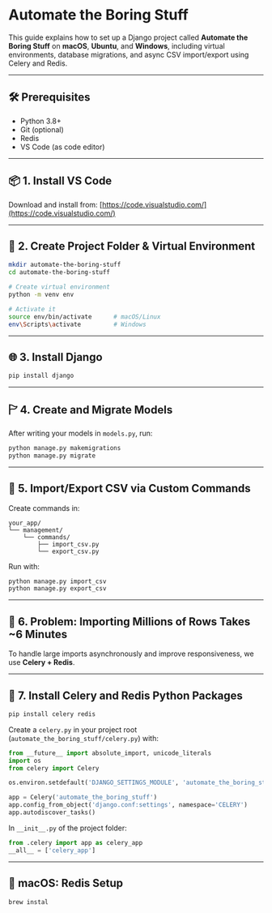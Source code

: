 # Automate the Boring Stuff

This guide explains how to set up a Django project called **Automate the Boring Stuff** on **macOS**, **Ubuntu**, and **Windows**, including virtual environments, database migrations, and async CSV import/export using Celery and Redis.

---

## 🛠️ Prerequisites

- Python 3.8+
- Git (optional)
- Redis
- VS Code (as code editor)

---

## 📦 1. Install VS Code

Download and install from: [https://code.visualstudio.com/](https://code.visualstudio.com/)

---

## 📁 2. Create Project Folder & Virtual Environment

```bash
mkdir automate-the-boring-stuff
cd automate-the-boring-stuff

# Create virtual environment
python -m venv env

# Activate it
source env/bin/activate      # macOS/Linux
env\Scripts\activate         # Windows
```

---

## 🌐 3. Install Django

```bash
pip install django
```

---

## 🏱 4. Create and Migrate Models

After writing your models in `models.py`, run:

```bash
python manage.py makemigrations
python manage.py migrate
```

---

## 📁 5. Import/Export CSV via Custom Commands

Create commands in:

```
your_app/
└── management/
    └── commands/
        ├── import_csv.py
        └── export_csv.py
```

Run with:

```bash
python manage.py import_csv
python manage.py export_csv
```

---

## 🐌 6. Problem: Importing Millions of Rows Takes ~6 Minutes

To handle large imports asynchronously and improve responsiveness, we use **Celery + Redis**.

---

## 🚀 7. Install Celery and Redis Python Packages

```bash
pip install celery redis
```

Create a `celery.py` in your project root (`automate_the_boring_stuff/celery.py`) with:

```python
from __future__ import absolute_import, unicode_literals
import os
from celery import Celery

os.environ.setdefault('DJANGO_SETTINGS_MODULE', 'automate_the_boring_stuff.settings')

app = Celery('automate_the_boring_stuff')
app.config_from_object('django.conf:settings', namespace='CELERY')
app.autodiscover_tasks()
```

In `__init__.py` of the project folder:

```python
from .celery import app as celery_app
__all__ = ['celery_app']
```

---

## 🍎 macOS: Redis Setup

```bash
brew instal
